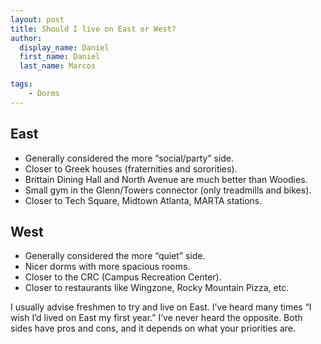 ```yaml
---
layout: post
title: Should I live on East or West?
author:
  display_name: Daniel
  first_name: Daniel
  last_name: Marcos

tags:
    - Dorms
---
```



East
----

+ Generally considered the more “social/party” side.
+ Closer to Greek houses (fraternities and sororities).
+ Brittain Dining Hall and North Avenue are much better than Woodies.
+ Small gym in the Glenn/Towers connector (only treadmills and bikes).
+ Closer to Tech Square, Midtown Atlanta, MARTA stations.


West
----

+ Generally considered the more “quiet” side.
+ Nicer dorms with more spacious rooms.
+ Closer to the CRC (Campus Recreation Center).
+ Closer to restaurants like Wingzone, Rocky Mountain Pizza, etc.

I usually advise freshmen to try and live on East. I’ve heard many times “I wish I’d lived on East my first year.” I’ve never heard the opposite. Both sides have pros and cons, and it depends on what your priorities are.